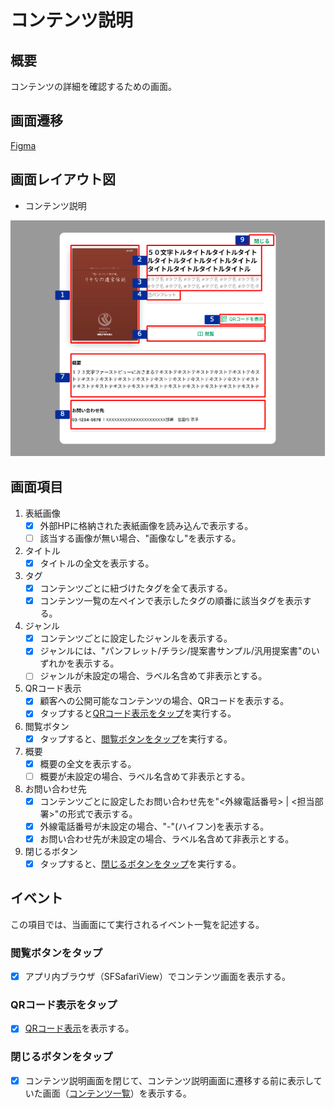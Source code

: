 # コンテンツ説明

## 概要

コンテンツの詳細を確認するための画面。

## 画面遷移

[Figma](https://www.figma.com/file/wwW1SVp7aIw78nTzVOsTmM/-%E3%81%8A%E5%AE%A2%E6%A7%98%E3%83%BB%E9%96%8B%E7%99%BA%E9%80%A3%E6%90%BA-%E6%8F%90%E6%A1%88%E3%82%B5%E3%83%9D%E3%83%BC%E3%83%88%E3%82%B7%E3%82%B9%E3%83%86%E3%83%A0-iOS?node-id=1235%3A12026)

## 画面レイアウト図

- コンテンツ説明

![コンテンツ説明](./images/コンテンツ説明.drawio.png)

## 画面項目

1. 表紙画像
    - [X] 外部HPに格納された表紙画像を読み込んで表示する。
    - [ ] 該当する画像が無い場合、"画像なし"を表示する。
2. タイトル
    - [X] タイトルの全文を表示する。
3. タグ
    - [X] コンテンツごとに紐づけたタグを全て表示する。
    - [X] コンテンツ一覧の左ペインで表示したタグの順番に該当タグを表示する。
4. ジャンル
    - [X] コンテンツごとに設定したジャンルを表示する。
    - [X] ジャンルには、"パンフレット/チラシ/提案書サンプル/汎用提案書"のいずれかを表示する。
    - [ ] ジャンルが未設定の場合、ラベル名含めて非表示とする。
5. QRコード表示
    - [X] 顧客への公開可能なコンテンツの場合、QRコードを表示する。
    - [X] タップすると[QRコード表示をタップ](#QRコード表示をタップ)を実行する。
6. 閲覧ボタン
    - [X] タップすると、[閲覧ボタンをタップ](#閲覧ボタンをタップ)を実行する。
7. 概要
    - [X] 概要の全文を表示する。
    - [ ] 概要が未設定の場合、ラベル名含めて非表示とする。
8. お問い合わせ先
    - [X] コンテンツごとに設定したお問い合わせ先を"<外線電話番号> | <担当部署>"の形式で表示する。
    - [X] 外線電話番号が未設定の場合、"-"(ハイフン)を表示する。
    - [X] お問い合わせ先が未設定の場合、ラベル名含めて非表示とする。
9. 閉じるボタン
    - [X] タップすると、[閉じるボタンをタップ](#閉じるボタンをタップ)を実行する。

## イベント

この項目では、当画面にて実行されるイベント一覧を記述する。

### 閲覧ボタンをタップ

- [X] アプリ内ブラウザ（SFSafariView）でコンテンツ画面を表示する。

### QRコード表示をタップ

- [X] [QRコード表示](./QRコード表示.md)を表示する。

### 閉じるボタンをタップ

- [X] コンテンツ説明画面を閉じて、コンテンツ説明画面に遷移する前に表示していた画面（[コンテンツ一覧](./コンテンツ一覧.md)）を表示する。
